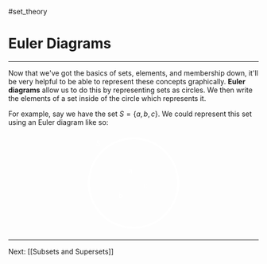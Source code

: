 #set_theory 

# Euler Diagrams

---

Now that we've got the basics of sets, elements, and membership down, it'll be very helpful to be able to represent these concepts graphically. **Euler diagrams** allow us to do this by representing sets as circles. We then write the elements of a set inside of the circle which represents it.

For example, say we have the set $S = \{a, b, c\}$. We could represent this set using an Euler diagram like so:

<html>
	<center>
		<svg width="200" height="200">
			<circle cx="100" cy="100" r="90" stroke="white" stroke-width="4" fill="none"/>
			<text x="25" y="25" fill="white">S</text>
			<text x="90" y="80" fill="white">a</text>
			<text x="70" y="130" fill="white">b</text>
			<text x="120" y="110" fill="white">c</text>
		</svg>
	</center>
</html>

---

Next: [[Subsets and Supersets]]